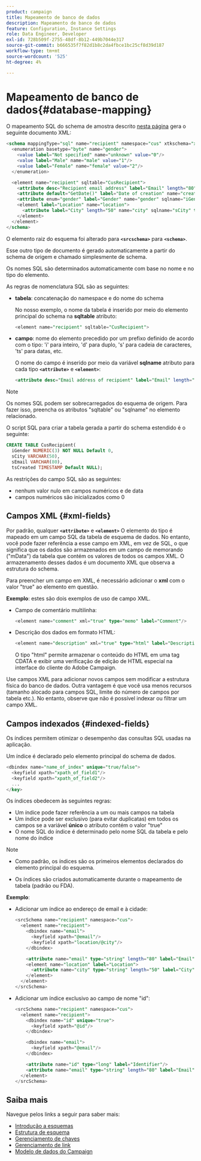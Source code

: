 ```yaml
---
product: campaign
title: Mapeamento de banco de dados
description: Mapeamento de banco de dados
feature: Configuration, Instance Settings
role: Data Engineer, Developer
exl-id: 728b509f-2755-48df-8b12-449b7044e317
source-git-commit: b666535f7f82d1b8c2da4fbce1bc25cf8d39d187
workflow-type: tm+mt
source-wordcount: '525'
ht-degree: 4%

---
```


# Mapeamento de banco de dados{#database-mapping}

O mapeamento SQL do schema de amostra descrito [nesta página](schema-structure.md) gera o seguinte documento XML:

```sql
<schema mappingType="sql" name="recipient" namespace="cus" xtkschema="xtk:schema">
  <enumeration basetype="byte" name="gender">    
    <value label="Not specified" name="unknown" value="0"/>    
    <value label="Male" name="male" value="1"/>    
    <value label="Female" name="female" value="2"/> 
  </enumeration>  

  <element name="recipient" sqltable="CusRecipient">    
    <attribute desc="Recipient email address" label="Email" length="80" name="email" sqlname="sEmail" type="string"/>    
    <attribute default="GetDate()" label="Date of creation" name="created" sqlname="tsCreated" type="datetime"/>    
    <attribute enum="gender" label="Gender" name="gender" sqlname="iGender" type="byte"/>    
    <element label="Location" name="location">      
      <attribute label="City" length="50" name="city" sqlname="sCity" type="string" userEnum="city"/>    
    </element>  
  </element>
</schema>
```

O elemento raiz do esquema foi alterado para **`<srcschema>`** para **`<schema>`**.

Esse outro tipo de documento é gerado automaticamente a partir do schema de origem e chamado simplesmente de schema.

Os nomes SQL são determinados automaticamente com base no nome e no tipo do elemento.

As regras de nomenclatura SQL são as seguintes:

* **tabela**: concatenação do namespace e do nome do schema

  No nosso exemplo, o nome da tabela é inserido por meio do elemento principal do schema na **sqltable** atributo:

  ```sql
  <element name="recipient" sqltable="CusRecipient">
  ```

* **campo**: nome do elemento precedido por um prefixo definido de acordo com o tipo: &#39;i&#39; para inteiro, &#39;d&#39; para duplo, &#39;s&#39; para cadeia de caracteres, &#39;ts&#39; para datas, etc.

  O nome do campo é inserido por meio da variável **sqlname** atributo para cada tipo **`<attribute>`** e **`<element>`**:

  ```sql
  <attribute desc="Email address of recipient" label="Email" length="80" name="email" sqlname="sEmail" type="string"/> 
  ```

>[!NOTE]
>
>Os nomes SQL podem ser sobrecarregados do esquema de origem. Para fazer isso, preencha os atributos &quot;sqltable&quot; ou &quot;sqlname&quot; no elemento relacionado.

O script SQL para criar a tabela gerada a partir do schema estendido é o seguinte:

```sql
CREATE TABLE CusRecipient(
  iGender NUMERIC(3) NOT NULL Default 0,   
  sCity VARCHAR(50),   
  sEmail VARCHAR(80),
  tsCreated TIMESTAMP Default NULL);
```

As restrições do campo SQL são as seguintes:

* nenhum valor nulo em campos numéricos e de data
* campos numéricos são inicializados como 0

## Campos XML {#xml-fields}

Por padrão, qualquer  **`<attribute>`** e **`<element>`** O elemento do tipo é mapeado em um campo SQL da tabela de esquema de dados. No entanto, você pode fazer referência a esse campo em XML, em vez de SQL, o que significa que os dados são armazenados em um campo de memorando (&quot;mData&quot;) da tabela que contém os valores de todos os campos XML. O armazenamento desses dados é um documento XML que observa a estrutura do schema.

Para preencher um campo em XML, é necessário adicionar o **xml** com o valor &quot;true&quot; ao elemento em questão.

**Exemplo**: estes são dois exemplos de uso de campo XML.

* Campo de comentário multilinha:

  ```sql
  <element name="comment" xml="true" type="memo" label="Comment"/>
  ```

* Descrição dos dados em formato HTML:

  ```sql
  <element name="description" xml="true" type="html" label="Description"/>
  ```

  O tipo &quot;html&quot; permite armazenar o conteúdo do HTML em uma tag CDATA e exibir uma verificação de edição de HTML especial na interface do cliente do Adobe Campaign.

Use campos XML para adicionar novos campos sem modificar a estrutura física do banco de dados. Outra vantagem é que você usa menos recursos (tamanho alocado para campos SQL, limite do número de campos por tabela etc.). No entanto, observe que não é possível indexar ou filtrar um campo XML.

## Campos indexados {#indexed-fields}

Os índices permitem otimizar o desempenho das consultas SQL usadas na aplicação.

Um índice é declarado pelo elemento principal do schema de dados.

```sql
<dbindex name="name_of_index" unique="true/false">
  <keyfield xpath="xpath_of_field1"/>
  <keyfield xpath="xpath_of_field2"/>
  ...
</key>
```

Os índices obedecem às seguintes regras:

* Um índice pode fazer referência a um ou mais campos na tabela
* Um índice pode ser exclusivo (para evitar duplicatas) em todos os campos se a variável **único** o atributo contém o valor &quot;true&quot;
* O nome SQL do índice é determinado pelo nome SQL da tabela e pelo nome do índice

>[!NOTE]
>
>* Como padrão, os índices são os primeiros elementos declarados do elemento principal do esquema.
>
>* Os índices são criados automaticamente durante o mapeamento de tabela (padrão ou FDA).

**Exemplo**:

* Adicionar um índice ao endereço de email e à cidade:

  ```sql
  <srcSchema name="recipient" namespace="cus">
    <element name="recipient">
      <dbindex name="email">
        <keyfield xpath="@email"/> 
        <keyfield xpath="location/@city"/> 
      </dbindex>
  
      <attribute name="email" type="string" length="80" label="Email" desc="Email address of recipient"/>
      <element name="location" label="Location">
        <attribute name="city" type="string" length="50" label="City" userEnum="city"/>
      </element>
    </element>
  </srcSchema>
  ```

* Adicionar um índice exclusivo ao campo de nome &quot;id&quot;:

  ```sql
  <srcSchema name="recipient" namespace="cus">
    <element name="recipient">
      <dbindex name="id" unique="true">
        <keyfield xpath="@id"/> 
      </dbindex>
  
      <dbindex name="email">
        <keyfield xpath="@email"/> 
      </dbindex>
  
      <attribute name="id" type="long" label="Identifier"/>
      <attribute name="email" type="string" length="80" label="Email" desc="Email address of recipient"/>
    </element>
  </srcSchema>
  ```

## Saiba mais

Navegue pelos links a seguir para saber mais:

* [Introdução a esquemas](about-schema-reference.md)
* [Estrutura de esquema](schema-structure.md)
* [Gerenciamento de chaves](database-keys.md)
* [Gerenciamento de link](database-links.md)
* [Modelo de dados do Campaign](about-data-model.md)